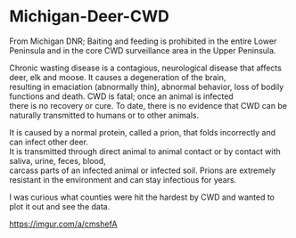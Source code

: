 # Michigan-Deer-CWD

From Michigan DNR;
Baiting and feeding is prohibited in the entire Lower Peninsula and in the core CWD surveillance area in the Upper Peninsula.
  
Chronic wasting disease is a contagious, neurological disease that affects deer, elk and moose. It causes a degeneration of the brain,  
resulting in emaciation (abnormally thin), abnormal behavior, loss of bodily functions and death. CWD is fatal; once an animal is infected    
there is no recovery or cure. To date, there is no evidence that CWD can be naturally transmitted to humans or to other animals.  

It is caused by a normal protein, called a prion, that folds incorrectly and can infect other deer.  
It is transmitted through direct animal to animal contact or by contact with saliva, urine, feces, blood,   
carcass parts of an infected animal or infected soil. Prions are extremely resistant in the environment and can stay infectious for years. 



I was curious what counties were hit the hardest by CWD and wanted to plot it out and see the data.

https://imgur.com/a/cmshefA
